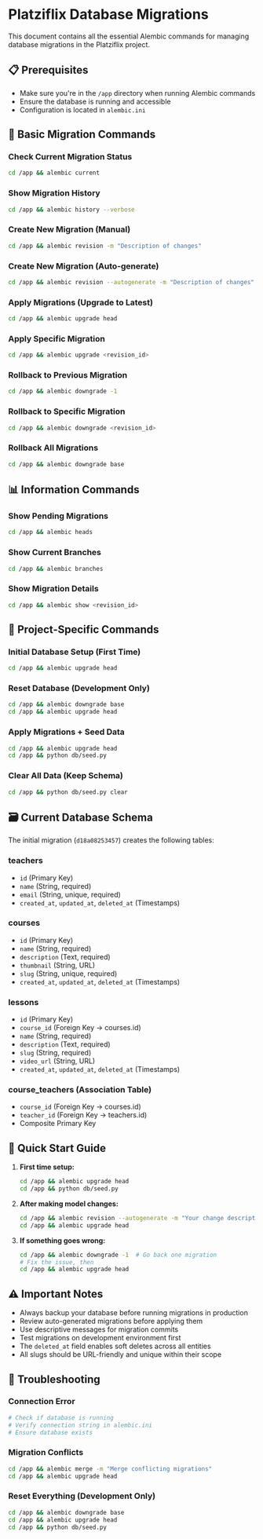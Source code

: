# Platziflix Database Migrations

This document contains all the essential Alembic commands for managing database migrations in the Platziflix project.

## 📋 **Prerequisites**

- Make sure you're in the `/app` directory when running Alembic commands
- Ensure the database is running and accessible
- Configuration is located in `alembic.ini`

## 🔧 **Basic Migration Commands**

### Check Current Migration Status
```bash
cd /app && alembic current
```

### Show Migration History  
```bash
cd /app && alembic history --verbose
```

### Create New Migration (Manual)
```bash
cd /app && alembic revision -m "Description of changes"
```

### Create New Migration (Auto-generate)
```bash
cd /app && alembic revision --autogenerate -m "Description of changes"
```

### Apply Migrations (Upgrade to Latest)
```bash
cd /app && alembic upgrade head
```

### Apply Specific Migration
```bash
cd /app && alembic upgrade <revision_id>
```

### Rollback to Previous Migration
```bash
cd /app && alembic downgrade -1
```

### Rollback to Specific Migration
```bash
cd /app && alembic downgrade <revision_id>
```

### Rollback All Migrations
```bash
cd /app && alembic downgrade base
```

## 📊 **Information Commands**

### Show Pending Migrations
```bash
cd /app && alembic heads
```

### Show Current Branches
```bash
cd /app && alembic branches
```

### Show Migration Details
```bash
cd /app && alembic show <revision_id>
```

## 🎯 **Project-Specific Commands**

### Initial Database Setup (First Time)
```bash
cd /app && alembic upgrade head
```

### Reset Database (Development Only)
```bash
cd /app && alembic downgrade base
cd /app && alembic upgrade head
```

### Apply Migrations + Seed Data
```bash
cd /app && alembic upgrade head
cd /app && python db/seed.py
```

### Clear All Data (Keep Schema)
```bash
cd /app && python db/seed.py clear
```

## 🗃️ **Current Database Schema**

The initial migration (`d18a08253457`) creates the following tables:

### **teachers**
- `id` (Primary Key)
- `name` (String, required)
- `email` (String, unique, required)
- `created_at`, `updated_at`, `deleted_at` (Timestamps)

### **courses**
- `id` (Primary Key)
- `name` (String, required)
- `description` (Text, required)
- `thumbnail` (String, URL)
- `slug` (String, unique, required)
- `created_at`, `updated_at`, `deleted_at` (Timestamps)

### **lessons**
- `id` (Primary Key)
- `course_id` (Foreign Key → courses.id)
- `name` (String, required)
- `description` (Text, required)
- `slug` (String, required)
- `video_url` (String, URL)
- `created_at`, `updated_at`, `deleted_at` (Timestamps)

### **course_teachers** (Association Table)
- `course_id` (Foreign Key → courses.id)
- `teacher_id` (Foreign Key → teachers.id)
- Composite Primary Key

## 🚀 **Quick Start Guide**

1. **First time setup:**
   ```bash
   cd /app && alembic upgrade head
   cd /app && python db/seed.py
   ```

2. **After making model changes:**
   ```bash
   cd /app && alembic revision --autogenerate -m "Your change description"
   cd /app && alembic upgrade head
   ```

3. **If something goes wrong:**
   ```bash
   cd /app && alembic downgrade -1  # Go back one migration
   # Fix the issue, then
   cd /app && alembic upgrade head
   ```

## ⚠️  **Important Notes**

- Always backup your database before running migrations in production
- Review auto-generated migrations before applying them
- Use descriptive messages for migration commits
- Test migrations on development environment first
- The `deleted_at` field enables soft deletes across all entities
- All slugs should be URL-friendly and unique within their scope

## 🐛 **Troubleshooting**

### Connection Error
```bash
# Check if database is running
# Verify connection string in alembic.ini
# Ensure database exists
```

### Migration Conflicts
```bash
cd /app && alembic merge -m "Merge conflicting migrations"
cd /app && alembic upgrade head
```

### Reset Everything (Development Only)
```bash
cd /app && alembic downgrade base
cd /app && alembic upgrade head
cd /app && python db/seed.py
``` 